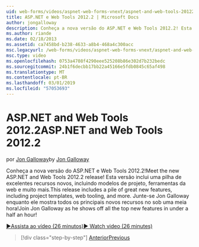 ```yaml
---
uid: web-forms/videos/aspnet-web-forms-vnext/aspnet-and-web-tools-20122
title: ASP.NET e Web Tools 2012.2 | Microsoft Docs
author: jongalloway
description: Conheça a nova versão do ASP.NET e Web Tools 2012.2! Esta versão inclui uma pilha de excelentes recursos novos, incluindo modelos de projeto, ferramentas da web e muito mais. Joana...
ms.author: riande
ms.date: 02/18/2013
ms.assetid: ca7458bd-b238-4633-a8b4-468a4c300acc
msc.legacyurl: /web-forms/videos/aspnet-web-forms-vnext/aspnet-and-web-tools-20122
msc.type: video
ms.openlocfilehash: 0753a4708f4290eee525208b86e302d7b232bedc
ms.sourcegitcommit: 24b1f6decbb17bb22a45166e5fdb0845c65af498
ms.translationtype: MT
ms.contentlocale: pt-BR
ms.lasthandoff: 03/01/2019
ms.locfileid: "57053693"
---
```

<a name="aspnet-and-web-tools-20122"></a><span data-ttu-id="92f7d-105">ASP.NET and Web Tools 2012.2</span><span class="sxs-lookup"><span data-stu-id="92f7d-105">ASP.NET and Web Tools 2012.2</span></span>
====================
<span data-ttu-id="92f7d-106">por [Jon Galloway](https://github.com/jongalloway)</span><span class="sxs-lookup"><span data-stu-id="92f7d-106">by [Jon Galloway](https://github.com/jongalloway)</span></span>

<span data-ttu-id="92f7d-107">Conheça a nova versão do ASP.NET e Web Tools 2012.2!</span><span class="sxs-lookup"><span data-stu-id="92f7d-107">Meet the new ASP.NET and Web Tools 2012.2 release!</span></span> <span data-ttu-id="92f7d-108">Esta versão inclui uma pilha de excelentes recursos novos, incluindo modelos de projeto, ferramentas da web e muito mais.</span><span class="sxs-lookup"><span data-stu-id="92f7d-108">This release includes a pile of great new features, including project templates, web tooling, and more.</span></span> <span data-ttu-id="92f7d-109">Junte-se Jon Galloway enquanto ele mostra todos os principais novos recursos no sob uma meia hora!</span><span class="sxs-lookup"><span data-stu-id="92f7d-109">Join Jon Galloway as he shows off all the top new features in under a half an hour!</span></span>

[<span data-ttu-id="92f7d-110">&#9654;Assista ao vídeo (26 minutos)</span><span class="sxs-lookup"><span data-stu-id="92f7d-110">&#9654; Watch video (26 minutes)</span></span>](https://channel9.msdn.com/Blogs/ASP-NET-Site-Videos/aspnet-and-web-tools-20122)

> [!div class="step-by-step"]
> [<span data-ttu-id="92f7d-111">Anterior</span><span class="sxs-lookup"><span data-stu-id="92f7d-111">Previous</span></span>](getting-started-with-the-next-version-of-aspnet.md)
